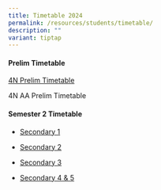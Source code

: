 ```yaml
---
title: Timetable 2024
permalink: /resources/students/timetable/
description: ""
variant: tiptap
---
```

<p></p>
<h4><strong>Prelim Timetable</strong></h4>
<p><a href="/files/Timetable/4NPrelimsTT24.pdf" rel="noopener noreferrer nofollow" target="_blank">4N Prelim Timetable</a>
</p>
<p>4N AA Prelim Timetable</p>
<p></p>
<h4><strong>Semester 2 Timetable</strong></h4>
<ul data-tight="true" class="tight">
<li>
<p><a href="/files/Timetable/S1CTTS2.pdf" rel="noopener noreferrer nofollow" target="_blank">Secondary 1</a>
</p>
</li>
<li>
<p><a href="/files/Timetable/S2CTTS2.pdf" rel="noopener noreferrer nofollow" target="_blank">Secondary 2</a>
</p>
</li>
<li>
<p><a href="/files/Timetable/S3CTTS2.pdf" rel="noopener noreferrer nofollow" target="_blank">Secondary 3</a>
</p>
</li>
<li>
<p><a href="/files/Timetable/S4CTTS2.pdf" rel="noopener noreferrer nofollow" target="_blank">Secondary 4 &amp; 5</a>
</p>
</li>
</ul>
<p></p>